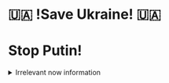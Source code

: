 # 🇺🇦 !Save Ukraine! 🇺🇦

# Stop Putin!

<details>
  <summary>Irrelevant now information</summary>
  
# Hi 👋, I'm Igor!

![GitHub followers](https://img.shields.io/github/followers/niosus?label=github%20followers&style=for-the-badge)
![GitHub User's stars](https://img.shields.io/github/stars/niosus?affiliations=OWNER%2CCOLLABORATOR&label=total%20stars%20earned&style=for-the-badge&color=red)
[![Visits Badge](https://badges.pufler.dev/visits/niosus/niosus?style=for-the-badge)](https://badges.pufler.dev)
![GitHub Sponsors](https://img.shields.io/github/sponsors/niosus?color=orange&style=for-the-badge)
[![Donate][img-paypal]][donate-paypal]


- 🤖 I am mostly interested in perception/localization/SLAM in anything related to robotics. You can see this by following my pinned repos and the carreer path on [LinkedIn](https://www.linkedin.com/in/igor-bogoslavskyi/). I have a PhD in robotics from the university of Bonn, from the [Cyrill Stachniss'](https://www.ipb.uni-bonn.de/people/cyrill-stachniss/) lab and I've published and presented at various robotics conferences like ICRA, IROS, RosCon etc. (see the list of publications below)
  <details>
  <summary>My publications (see also my <a href="https://scholar.google.de/citations?user=4HpTpIQAAAAJ&hl=en">Google Scholar</a>)
  </summary>
  <br/>
    
  [![Google Scholar](https://img.shields.io/static/v1?style=for-the-badge&label=Google%20Scholar&logo=googlescholar&message=Igor%20Bogoslavskyi&color=blue)](https://scholar.google.de/citations?user=4HpTpIQAAAAJ&hl=en)

    
  ## 2018
  - B. Della Corte, I. Bogoslavskyi, C. Stachniss, and G. Grisetti, [“A general framework for flexible multi-cue photometric point cloud registration,”](https://www.ipb.uni-bonn.de/wp-content/papercite-data/pdf/della-corte2018icra.pdf) in Proc. of the ieee int. conf. on robotics & automation (ICRA), 2018
  - I. Bogoslavskyi, [“Robot mapping and navigation in real-world environments,”](http://www.ipb.uni-bonn.de/pdfs/bogoslavskyi2018phd.pdf) PhD Thesis, 2018
  ## 2017
  - I. Bogoslavskyi and C. Stachniss, [“Analyzing the quality of matched 3d point clouds of objects,”](http://www.ipb.uni-bonn.de/pdfs/bogoslavskyi17iros.pdf) in Proc. of the ieee/rsj int. conf. on intelligent robots and systems (IROS), 2017
  - I. Bogoslavskyi and C. Stachniss, [“Efficient online segmentation for sparse 3d laser scans,”](http://www.ipb.uni-bonn.de/pdfs/bogoslavskyi16pfg.pdf) in Journal of photogrammetry, remote sensing and geoinformation science (PFG), 2017
  ## 2016
  - I. Bogoslavskyi, M. Mazuran, and C. Stachniss, [“Robust homing for autonomous robots,”](https://www.ipb.uni-bonn.de/wp-content/papercite-data/pdf/bogoslavskyi16icra.pdf) in Proc. of the ieee int. conf. on robotics & automation (icra), 2016.
  - I. Bogoslavskyi and C. Stachniss, [“Fast range image-based segmentation of sparse 3d laser scans for online operation,”](https://www.ipb.uni-bonn.de/wp-content/papercite-data/pdf/bogoslavskyi16iros.pdf) in Proc. of the ieee/rsj int. conf. on intelligent robots and systems (IROS), 2016.]
  - D. Perea-Ström, I. Bogoslavskyi, and C. Stachniss, [“Robust exploration and homing for autonomous robots,”](https://www.ipb.uni-bonn.de/wp-content/papercite-data/pdf/perea16jras.pdf) in Robotics and autonomous systems, 2016.
  ## 2015
  - I. Bogoslavskyi, L. Spinello, W. Burgard, and C. Stachniss, [“Where to park? minimizing the expected time to find a parking space,”](https://www.ipb.uni-bonn.de/wp-content/papercite-data/pdf/bogoslavskyi15icra.pdf) in Proc. of the ieee int. conf. on robotics & automation (ICRA), 2015
  ## 2013
  - I. Bogoslavskyi, O. Vysotska, J. Serafin, G. Grisetti, and C. Stachniss, [“Efficient traversability analysis for mobile robots using the kinect sensor,”](http://www.informatik.uni-freiburg.de/~stachnis/pdf/bogoslavskyi13ecmr.pdf) in Proc. of the european conf. on mobile robots (ECMR), 2013
  ---------
  </details>
- 💻 I am also fond of C++, I've talked at CppCon and am maintaining [EasyClangComplete](https://github.com/niosus/EasyClangComplete) - a Sublime Text 3/4 plugin for C++ code completion. Please donate something or sponsor me on GitHub if you find this effort useful!


</details>


[img-paypal]: https://img.shields.io/badge/Donate-PayPal-blue.svg?style=for-the-badge
[donate-paypal]: https://www.paypal.com/cgi-bin/webscr?cmd=_s-xclick&hosted_button_id=2QLY7J4Q944HS
